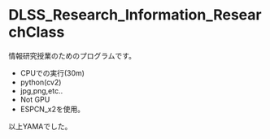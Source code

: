 # DLSS_Research_Information_ResearchClass  
情報研究授業のためのプログラムです。  
- CPUでの実行(30m)
- python(cv2)
- jpg,png,etc..
- Not GPU  
- ESPCN_x2を使用。

以上YAMAでした。
